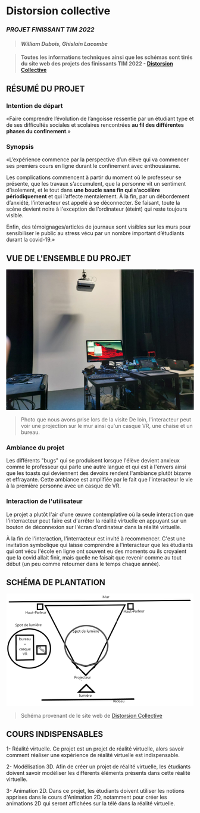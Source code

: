 # Distorsion collective
### *PROJET FINISSANT TIM 2022*
>#### *William Dubois,  Ghislain Lacombe* 

>#### Toutes les informations techniques ainsi que les schémas sont tirés du site web des projets des finissants TIM 2022 - [Distorsion Collective](https://tim-montmorency.com/2022/projets/Distorsion-collective/docs/web/index.html)
## RÉSUMÉ DU PROJET 

### Intention de départ
«Faire comprendre l’évolution de l’angoisse ressentie par un étudiant type et de ses difficultés sociales et scolaires rencontrées **au fil des différentes phases du confinement**.»

### Synopsis
«L’expérience commence par la perspective d’un élève qui va commencer ses premiers cours en ligne durant le confinement avec enthousiasme.

Les complications commencent à partir du moment où le professeur se présente, que les travaux s’accumulent, que la personne vit un sentiment d’isolement, et le tout dans **une boucle sans fin qui s’accélère périodiquement** et qui l’affecte mentalement. À la fin, par un débordement d’anxiété, l’interacteur est appelé à se déconnecter. Se faisant, toute la scène devient noire à l'exception de l’ordinateur (éteint) qui reste toujours visible.

Enfin, des témoignages/articles de journaux sont visibles sur les murs pour sensibiliser le public au stress vécu par un nombre important d’étudiants durant la covid-19.»

## VUE DE L'ENSEMBLE DU PROJET
![INSTALLATION](/medias/distorsion_collective_installation.jpg)
>Photo que nous avons prise lors de la visite
De loin, l'interacteur peut voir une projection sur le mur ainsi qu'un casque VR, une chaise et un bureau.
### Ambiance du projet
Les différents "bugs" qui se produisent lorsque l'élève devient anxieux  comme le professeur qui parle une autre langue et qui est à l'envers ainsi que les toasts qui deviennent des devoirs rendent l'ambiance plutôt bizarre et effrayante. Cette ambiance est amplifiée par le fait que l'interacteur le vie à la première personne avec un casque de VR.

### Interaction de l'utilisateur
Le projet a plutôt l'air d'une œuvre contemplative où la seule interaction que l'interracteur peut faire est d'arrêter la réalité virtuelle en appuyant sur un bouton de déconnexion sur l'écran d'ordinateur dans la réalité virtuelle.

À la fin de l'interaction, l'interracteur est invité à recommencer. C'est une invitation symbolique qui laisse comprendre à l'interacteur que les étudiants qui ont vécu l'école en ligne ont souvent eu des moments ou ils croyaient que la covid allait finir, mais quelle ne faisait que revenir comme au tout début (un peu comme retourner dans le temps chaque année).


## SCHÉMA DE PLANTATION
![PLANTATION](/medias/distorsion_collective_schema.png)
>Schéma provenant de le site web de [Distorsion Collective](https://tim-montmorency.com/2022/projets/Distorsion-collective/docs/web/index.html)
## COURS INDISPENSABLES
1- Réalité virtuelle. Ce projet est un projet de réalité virtuelle, alors savoir comment réaliser une expérience de réalité virtuelle est indispensable. 

2- Modélisation 3D. Afin de créer un projet de réalité virtuelle, les étudiants doivent savoir modéliser les différents éléments présents dans cette réalité virtuelle.

3- Animation 2D. Dans ce projet, les étudiants doivent utiliser les notions apprises dans le cours d'Animation 2D, notamment pour créer les animations 2D qui seront affichées sur la télé dans la réalité virtuelle.


